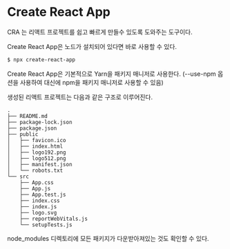 # Create React App

CRA 는 리액트 프로젝트를 쉽고 빠르게 만들수 있도록 도와주는 도구이다.

Create React App은 노드가 설치되어 있다면 바로 사용할 수 있다.

```BASH
$ npx create-react-app
```

Create React App은 기본적으로 Yarn을 패키지 매니저로 사용한다. (--use-npm 옵션을 사용하여 대신에 npm을 패키지 매니저로 사용할 수 있음)

생성된 리액트 프로젝트는 다음과 같은 구조로 이루어진다.

```
.
├── README.md
├── package-lock.json
├── package.json
├── public
│   ├── favicon.ico
│   ├── index.html
│   ├── logo192.png
│   ├── logo512.png
│   ├── manifest.json
│   └── robots.txt
└── src
    ├── App.css
    ├── App.js
    ├── App.test.js
    ├── index.css
    ├── index.js
    ├── logo.svg
    ├── reportWebVitals.js
    └── setupTests.js
```

node_modules 디렉토리에 모든 패키지가 다운받아져있는 것도 확인할 수 있다.
